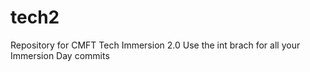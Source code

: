 # tech2
Repository for CMFT Tech Immersion 2.0
Use the int brach for all your Immersion Day commits
